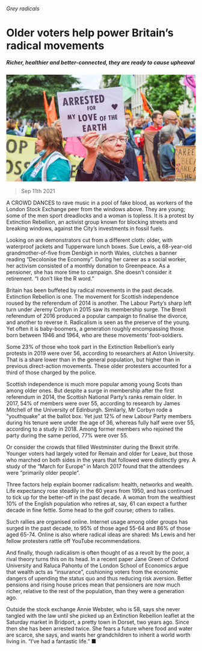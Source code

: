 ###### Grey radicals

# Older voters help power Britain’s radical movements 

##### Richer, healthier and better-connected, they are ready to cause upheaval 

![image](images/20210911_BRP005_0.jpg) 

> Sep 11th 2021 

A CROWD DANCES to rave music in a pool of fake blood, as workers of the London Stock Exchange peer from the windows above. They are young; some of the men sport dreadlocks and a woman is topless. It is a protest by Extinction Rebellion, an activist group known for blocking streets and breaking windows, against the City’s investments in fossil fuels.

Looking on are demonstrators cut from a different cloth: older, with waterproof jackets and Tupperware lunch boxes. Sue Lewis, a 68-year-old grandmother-of-five from Denbigh in north Wales, clutches a banner reading “Decolonise the Economy”. During her career as a social worker, her activism consisted of a monthly donation to Greenpeace. As a pensioner, she has more time to campaign. She doesn’t consider it retirement. “I don’t like the R word.”


Britain has been buffeted by radical movements in the past decade. Extinction Rebellion is one. The movement for Scottish independence roused by the referendum of 2014 is another. The Labour Party’s sharp left turn under Jeremy Corbyn in 2015 saw its membership surge. The Brexit referendum of 2016 produced a popular campaign to finalise the divorce, and another to reverse it. Radicalism is seen as the preserve of the young. Yet often it is baby-boomers, a generation roughly encompassing those born between 1946 and 1964, who are these movements’ foot-soldiers.

Some 23% of those who took part in the Extinction Rebellion’s early protests in 2019 were over 56, according to researchers at Aston University. That is a share lower than in the general population, but higher than in previous direct-action movements. These older protesters accounted for a third of those charged by the police.

Scottish independence is much more popular among young Scots than among older ones. But despite a surge in membership after the first referendum in 2014, the Scottish National Party’s ranks remain older. In 2017, 54% of members were over 55, according to research by James Mitchell of the University of Edinburgh. Similarly, Mr Corbyn rode a “youthquake” at the ballot box. Yet just 12% of new Labour Party members during his tenure were under the age of 36, whereas fully half were over 55, according to a study in 2018. Among former members who rejoined the party during the same period, 77% were over 55.

Or consider the crowds that filled Westminster during the Brexit strife. Younger voters had largely voted for Remain and older for Leave, but those who marched on both sides in the years that followed were distinctly grey. A study of the “March for Europe” in March 2017 found that the attendees were “primarily older people”.

Three factors help explain boomer radicalism: health, networks and wealth. Life expectancy rose steadily in the 60 years from 1950, and has continued to tick up for the better-off in the past decade. A woman from the wealthiest 10% of the English population who retires at, say, 61 can expect a further decade in fine fettle. Some head to the golf course; others to rallies.

Such rallies are organised online. Internet usage among older groups has surged in the past decade, to 95% of those aged 55-64 and 86% of those aged 65-74. Online is also where radical ideas are shared: Ms Lewis and her fellow protesters rattle off YouTube recommendations.

And finally, though radicalism is often thought of as a revolt by the poor, a rival theory turns this on its head. In a recent paper Jane Green of Oxford University and Raluca Pahontu of the London School of Economics argue that wealth acts as “insurance”, cushioning voters from the economic dangers of upending the status quo and thus reducing risk aversion. Better pensions and rising house prices mean that pensioners are now much richer, relative to the rest of the population, than they were a generation ago.

Outside the stock exchange Annie Webster, who is 58, says she never tangled with the law until she picked up an Extinction Rebellion leaflet at the Saturday market in Bridport, a pretty town in Dorset, two years ago. Since then she has been arrested twice. She fears a future where food and water are scarce, she says, and wants her grandchildren to inherit a world worth living in. “I’ve had a fantastic life.” ■

